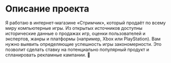 # Описание проекта

Я работаю в интернет-магазине «Стримчик», который продаёт по всему миру компьютерные игры. Из открытых источников доступны исторические данные 
о продажах игр, оценки пользователей и экспертов, жанры и платформы (например, Xbox или PlayStation). Вам нужно выявить определяющие успешность 
игры закономерности. Это позволит сделать ставку на потенциально популярный продукт и спланировать рекламные кампании. 👻
